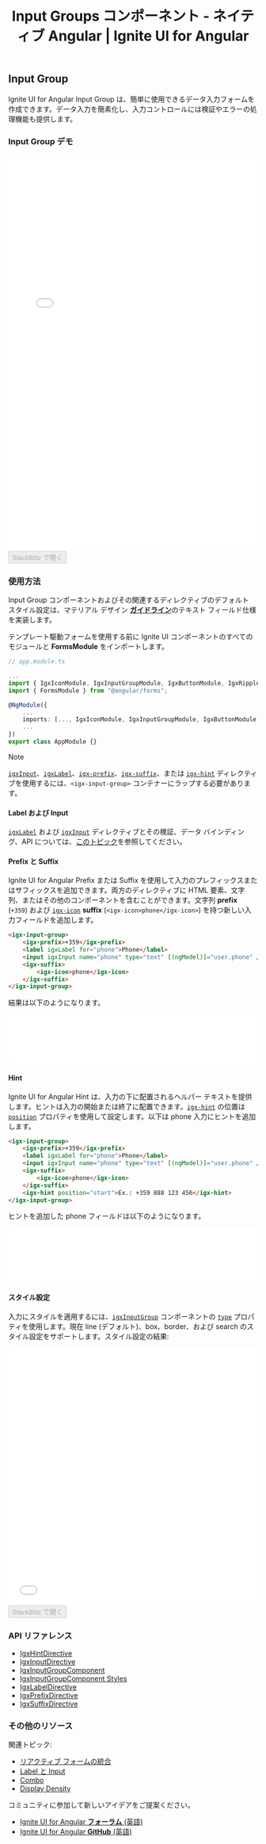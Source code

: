 ﻿---
title: Input Groups コンポーネント - ネイティブ Angular | Ignite UI for Angular
_description: Ignite UI for Angular Input Groups は、データ入力のための使用安いフォームの入力を提供し、検証およびエラーの処理機能も提供します。
_keywords: Ignite UI for Angular, UI コントロール, Angular ウィジェット, web ウィジェット, UI ウィジェット, Angular, ネイティブ Angular コンポーネント スィート, ネイティブ Angular コントロール, ネイティブ Angular コンポーネント ライブラリ, ネイティブ Angular コンポーネント, Angular Label コンポーネント, Angular Label コントロール, Angular Input Group コンポーネント, Angular Input Group コントロール, Angular Input コンポーネント, Angular Input コントロール, Input コンポーネント, Input コントロール, Label コンポーネント, Label コントロール, Angular Input ディレクティブ, Angular Label ディレクティブ, Angular Forms, Angular Reactive Forms, Angular フォームの検証
_language: ja
---

## Input Group

Ignite UI for Angular Input Group は、簡単に使用できるデータ入力フォームを作成できます。データ入力を簡素化し、入力コントロールには検証やエラーの処理機能も提供します。

### Input Group デモ
<div class="sample-container" style="height:800px">
<iframe id="input-group-sample-6-frame" src='{environment:demosBaseUrl}/data-entries/input-group-sample-6' width="100%" height="100%" seamless frameBorder="0"></iframe>
</div>
<div>
    <button data-localize="stackblitz" disabled class="stackblitz-btn" data-iframe-id="input-group-sample-6-frame" data-demos-base-url="{environment:demosBaseUrl}">StackBlitz で開く</button>
</div>
<div class="divider--half"></div>

### 使用方法
Input Group コンポーネントおよびその関連するディレクティブのデフォルト スタイル設定は、マテリアル デザイン [**ガイドライン**](https://material.io/guidelines/components/text-fields.html)のテキスト フィールド仕様を実装します。

テンプレート駆動フォームを使用する前に Ignite UI コンポーネントのすべてのモジュールと **FormsModule** をインポートします。

```typescript
// app.module.ts

...
import { IgxIconModule, IgxInputGroupModule, IgxButtonModule, IgxRippleModule, IgxDatePickerModule, IgxTimePickerModule, IgxComboModule } from "igniteui-angular";
import { FormsModule } from "@angular/forms";

@NgModule({
    ...
    imports: [..., IgxIconModule, IgxInputGroupModule, IgxButtonModule, IgxRippleModule, IgxDatePickerModule, IgxTimePickerModule, IgxComboModule, FormsModule],
    ...
})
export class AppModule {}
```

> [!NOTE]
> [`igxInput`]({environment:angularApiUrl}/classes/igxinputdirective.html)、[`igxLabel`]({environment:angularApiUrl}/classes/igxlabeldirective.html)、[`igx-prefix`]({environment:angularApiUrl}/classes/igxprefixdirective.html)、[`igx-suffix`]({environment:angularApiUrl}/classes/igxsuffixdirective.html)、または [`igx-hint`]({environment:angularApiUrl}/classes/igxhintdirective.html) ディレクティブを使用するには、`<igx-input-group>` コンテナーにラップする必要があります。

#### Label および Input
[`igxLabel`]({environment:angularApiUrl}/classes/igxlabeldirective.html) および [`igxInput`]({environment:angularApiUrl}/classes/igxinputdirective.html) ディレクティブとその検証、データ バインディング、API については、[このトピック](label_input.md)を参照してください。

#### Prefix と Suffix
Ignite UI for Angular Prefix または Suffix を使用して入力のプレフィックスまたはサフィックスを追加できます。両方のディレクティブに HTML 要素、文字列、またはその他のコンポーネントを含むことができます。文字列 **prefix** (`+359`) および [`igx-icon`]({environment:angularApiUrl}/classes/igxiconcomponent.html) **suffix** (`<igx-icon>phone</igx-icon>`) を持つ新しい入力フィールドを追加します。

```html
<igx-input-group>
    <igx-prefix>+359</igx-prefix>
    <label igxLabel for="phone">Phone</label>
    <input igxInput name="phone" type="text" [(ngModel)]="user.phone" />
    <igx-suffix>
        <igx-icon>phone</igx-icon>
    </igx-suffix>
</igx-input-group>
```

結果は以下のようになります。

<div class="sample-container" style="height:100px">
<iframe id="input-group-sample-3-frame" src='{environment:demosBaseUrl}/data-entries/input-group-sample-3' width="100%" height="100%" seamless frameBorder="0"></iframe>
</div>
<div class="divider--half"></div>

#### Hint
Ignite UI for Angular Hint は、入力の下に配置されるヘルパー テキストを提供します。ヒントは入力の開始または終了に配置できます。[`igx-hint`]({environment:angularApiUrl}/classes/igxhintdirective.html) の位置は [`position`]({environment:angularApiUrl}/classes/igxhintdirective.html#position) プロパティを使用して設定します。以下は phone 入力にヒントを追加します。

```html
<igx-input-group>
    <igx-prefix>+359</igx-prefix>
    <label igxLabel for="phone">Phone</label>
    <input igxInput name="phone" type="text" [(ngModel)]="user.phone" />
    <igx-suffix>
        <igx-icon>phone</igx-icon>
    </igx-suffix>
    <igx-hint position="start">Ex.: +359 888 123 456</igx-hint>
</igx-input-group>
```

ヒントを追加した phone フィールドは以下のようになります。

<div class="sample-container" style="height:110px">
<iframe id="input-group-sample-4-frame" src='{environment:demosBaseUrl}/data-entries/input-group-sample-4' width="100%" height="100%" seamless frameBorder="0"></iframe>
</div>
<div class="divider--half"></div>

#### スタイル設定
入力にスタイルを適用するには、[`igxInputGroup`]({environment:angularApiUrl}/classes/igxinputgroupcomponent.html) コンポーネントの [`type`]({environment:angularApiUrl}/classes/igxinputgroupcomponent.html#type) プロパティを使用します。現在 line (デフォルト)、box、border、および search のスタイル設定をサポートします。スタイル設定の結果:

<div class="sample-container" style="height:520px">
<iframe id="input-group-sample-5-frame" src='{environment:demosBaseUrl}/data-entries/input-group-sample-5' width="100%" height="100%" seamless frameBorder="0"></iframe>
</div>
<div>
    <button data-localize="stackblitz" disabled class="stackblitz-btn" data-iframe-id="input-group-sample-5-frame" data-demos-base-url="{environment:demosBaseUrl}">StackBlitz で開く</button>
</div>

### API リファレンス
* [IgxHintDirective]({environment:angularApiUrl}/classes/igxhintdirective.html)
* [IgxInputDirective]({environment:angularApiUrl}/classes/igxinputdirective.html)
* [IgxInputGroupComponent]({environment:angularApiUrl}/classes/igxinputgroupcomponent.html)
* [IgxInputGroupComponent Styles]({environment:sassApiUrl}/index.html#function-igx-input-group-theme)
* [IgxLabelDirective]({environment:angularApiUrl}/classes/igxlabeldirective.html)
* [IgxPrefixDirective]({environment:angularApiUrl}/classes/igxprefixdirective.html)
* [IgxSuffixDirective]({environment:angularApiUrl}/classes/igxsuffixdirective.html)

### その他のリソース
関連トピック:

* [リアクティブ フォームの統合](input_group_reactive_forms.md)
* [Label と Input](label_input.md)
* [Combo](combo.md)
* [Display Density](display_density.md)

<div class="divider--half"></div>

コミュニティに参加して新しいアイデアをご提案ください。

* [Ignite UI for Angular **フォーラム** (英語)](https://www.infragistics.com/community/forums/f/ignite-ui-for-angular)
* [Ignite UI for Angular **GitHub** (英語)](https://github.com/IgniteUI/igniteui-angular)